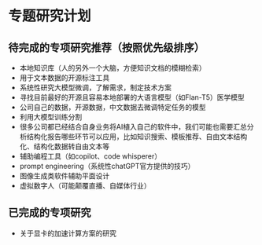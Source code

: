 # 专题研究计划

## 待完成的专项研究推荐（按照优先级排序）
- 本地知识库（人的另外一个大脑，方便知识文档的模糊检索）
- 用于文本数据的开源标注工具
- 系统性研究大模型微调，了解需求，制定技术方案
- 寻找目前最好的开源且容易本地部署的大语言模型（如Flan-T5）医学模型
- 公司自己的数据，开源数据，中文数据去微调特定任务的模型
- 利用大模型训练分割
- 很多公司都已经结合自身业务将AI植入自己的软件中，我们可能也需要汇总分析结构化报告哪些环节可以应用，比如知识搜索、模板推荐、自由文本结构化、结构化数据转自由文本等
- 辅助编程工具（如copilot、code whisperer）
- prompt engineering（系统性chatGPT官方提供的技巧）
- 图像生成类软件辅助平面设计
- 虚拟数字人（可能颠覆直播、自媒体行业）

## 已完成的专项研究
- 关于显卡的加速计算方案的研究